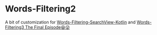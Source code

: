 # Words-Filtering2
A bit of customization for [Words-Filtering-SearchView-Kotlin](https://github.com/fortie40/Words-Filtering-SearchView-Kotlin) and [Words-Filtering3 The Final Episode:laughing::stuck_out_tongue_winking_eye:](https://github.com/fortie40/Words-Filtering3) 
